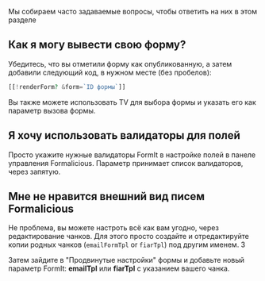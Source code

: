 Мы собираем часто задаваемые вопросы, чтобы ответить на них в этом разделе

## Как я могу вывести свою форму?

Убедитесь, что вы отметили форму как опубликованную, а затем добавили следующий код, в нужном месте (без пробелов):

````php
[[!renderForm? &form=`ID формы`]]
````

Вы также можете использовать TV для выбора формы и указать его как параметр вызова формы.

## Я хочу использовать валидаторы для полей

Просто укажите нужные валидаторы FormIt в настройке полей в панеле управления Formalicious.
Параметр принимает список валидаторов, через запятую.

## Мне не нравится внешний вид писем Formalicious

Не проблема, вы можете настроть всё как вам угодно, через редактирование чанков.
Для этого просто создайте и отредактируйте копии родных чанков (`emailFormTpl` or `fiarTpl`) под другим именем. З

Затем зайдите в "Продвинутые настройки" формы и добавьте новый параметр FormIt:
**emailTpl** или **fiarTpl** с указанием вашего чанка.
